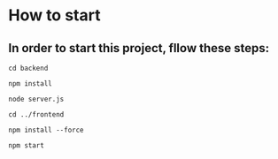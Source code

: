 # How to start

## In order to start this project, fllow these steps:

```
cd backend
```

```
npm install
```

```
node server.js
```

```
cd ../frontend
```

```
npm install --force
```

```
npm start
```
